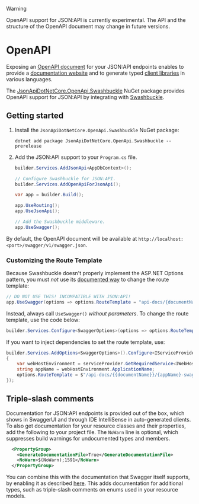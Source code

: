 > [!WARNING]
> OpenAPI support for JSON:API is currently experimental. The API and the structure of the OpenAPI document may change in future versions.

# OpenAPI

Exposing an [OpenAPI document](https://swagger.io/specification/) for your JSON:API endpoints enables to provide a
[documentation website](https://swagger.io/tools/swagger-ui/) and to generate typed
[client libraries](https://openapi-generator.tech/docs/generators/) in various languages.

The [JsonApiDotNetCore.OpenApi.Swashbuckle](https://github.com/json-api-dotnet/JsonApiDotNetCore/pkgs/nuget/JsonApiDotNetCore.OpenApi.Swashbuckle) NuGet package
provides OpenAPI support for JSON:API by integrating with [Swashbuckle](https://github.com/domaindrivendev/Swashbuckle.AspNetCore).

## Getting started

1.  Install the `JsonApiDotNetCore.OpenApi.Swashbuckle` NuGet package:

    ```
    dotnet add package JsonApiDotNetCore.OpenApi.Swashbuckle --prerelease
    ```

2.  Add the JSON:API support to your `Program.cs` file.

    ```c#
    builder.Services.AddJsonApi<AppDbContext>();

    // Configure Swashbuckle for JSON:API.
    builder.Services.AddOpenApiForJsonApi();

    var app = builder.Build();

    app.UseRouting();
    app.UseJsonApi();

    // Add the Swashbuckle middleware.
    app.UseSwagger();
    ```

By default, the OpenAPI document will be available at `http://localhost:<port>/swagger/v1/swagger.json`.

### Customizing the Route Template

Because Swashbuckle doesn't properly implement the ASP.NET Options pattern, you must *not* use its
[documented way](https://github.com/domaindrivendev/Swashbuckle.AspNetCore?tab=readme-ov-file#change-the-path-for-swagger-json-endpoints)
to change the route template:

```c#
// DO NOT USE THIS! INCOMPATIBLE WITH JSON:API!
app.UseSwagger(options => options.RouteTemplate = "api-docs/{documentName}/swagger.yaml");
```

Instead, always call `UseSwagger()` *without parameters*. To change the route template, use the code below:

```c#
builder.Services.Configure<SwaggerOptions>(options => options.RouteTemplate = "/api-docs/{documentName}/swagger.yaml");
```

If you want to inject dependencies to set the route template, use:

```c#
builder.Services.AddOptions<SwaggerOptions>().Configure<IServiceProvider>((options, serviceProvider) =>
{
    var webHostEnvironment = serviceProvider.GetRequiredService<IWebHostEnvironment>();
    string appName = webHostEnvironment.ApplicationName;
    options.RouteTemplate = $"/api-docs/{{documentName}}/{appName}-swagger.yaml";
});
```

## Triple-slash comments

Documentation for JSON:API endpoints is provided out of the box, which shows in SwaggerUI and through IDE IntelliSense in auto-generated clients.
To also get documentation for your resource classes and their properties, add the following to your project file.
The `NoWarn` line is optional, which suppresses build warnings for undocumented types and members.

```xml
  <PropertyGroup>
    <GenerateDocumentationFile>True</GenerateDocumentationFile>
    <NoWarn>$(NoWarn);1591</NoWarn>
  </PropertyGroup>
```

You can combine this with the documentation that Swagger itself supports, by enabling it as described
[here](https://github.com/domaindrivendev/Swashbuckle.AspNetCore#include-descriptions-from-xml-comments).
This adds documentation for additional types, such as triple-slash comments on enums used in your resource models.
